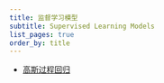 ```yaml
---
title: 监督学习模型
subtitle: Supervised Learning Models
list_pages: true
order_by: title
---
```


* [高斯过程回归](https://zhuanlan.zhihu.com/p/114962778)